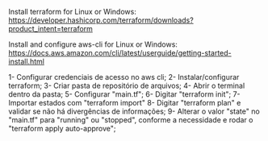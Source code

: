Install terraform for Linux or Windows:
https://developer.hashicorp.com/terraform/downloads?product_intent=terraform

Install and configure aws-cli for Linux or Windows:
https://docs.aws.amazon.com/cli/latest/userguide/getting-started-install.html

1- Configurar credenciais de acesso no aws cli;
2- Instalar/configurar terraform;
3- Criar pasta de repositório de arquivos;
4- Abrir o terminal dentro da pasta;
5- Configurar "main.tf";
6- Digitar "terraform init";
7- Importar estados com "terraform import"
8- Digitar "terraform plan" e validar se não há divergências de informações;
9- Alterar o valor "state" no "main.tf" para "running" ou "stopped", conforme a necessidade e rodar o "terraform apply auto-approve";
